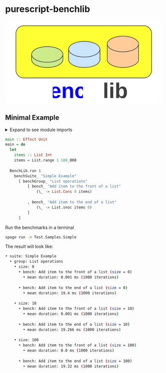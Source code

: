 # purescript-benchlib

![logo](docs/logo.svg)

## Minimal Example
<details>
  <summary>Expand to see module imports</summary>

```purescript
module Test.Samples.Simple where

import Prelude
import BenchLib (benchSuite_, benchGroup_, bench_)
import BenchLib as BenchLib
import Data.List (List)
import Data.List as List
import Effect (Effect)
```

</details>


```purescript
main :: Effect Unit
main = do
  let
    items :: List Int
    items = List.range 1 100_000

  BenchLib.run $
    benchSuite_ "Simple Example"
      [ benchGroup_ "List operations"
          [ bench_ "Add item to the front of a list"
              (\_ -> List.Cons 0 items)

          , bench_ "Add item to the end of a list"
              (\_ -> List.snoc items 0)
          ]
      ]
```

Run the benchmarks in a terminal

```bash
spago run -m Test.Samples.Simple
```

The result will look like:

```bash
• suite: Simple Example
  • group: List operations
    • size: 0
      • bench: Add item to the front of a list (size = 0)
        • mean duration: 0.001 ms (1000 iterations)

      • bench: Add item to the end of a list (size = 0)
        • mean duration: 19.4 ms (1000 iterations)

    • size: 10
      • bench: Add item to the front of a list (size = 10)
        • mean duration: 0.001 ms (1000 iterations)

      • bench: Add item to the end of a list (size = 10)
        • mean duration: 19.266 ms (1000 iterations)

    • size: 100
      • bench: Add item to the front of a list (size = 100)
        • mean duration: 0.0 ms (1000 iterations)

      • bench: Add item to the end of a list (size = 100)
        • mean duration: 19.32 ms (1000 iterations)
```